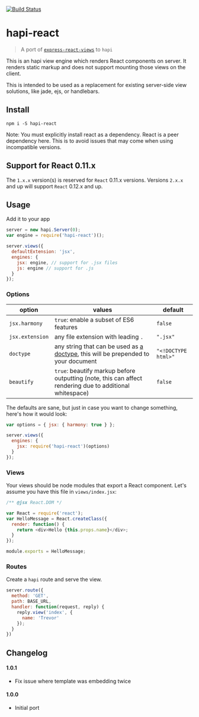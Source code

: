 [![Build Status](https://travis-ci.org/landau/hapi-react.svg)](https://travis-ci.org/landau/hapi-react)

hapi-react
==========

> A port of [`express-react-views`](https://github.com/reactjs/express-react-views) to `hapi`

This is an hapi view engine which renders React components on server. It renders static markup and does not support mounting those views on the client.

This is intended to be used as a replacement for existing server-side view solutions, like jade, ejs, or handlebars.

## Install

`npm i -S hapi-react`

Note: You must explicitly install react as a dependency. React is a peer dependency here. This is to avoid issues that may come when using incompatible versions.

## Support for React 0.11.x

The `1.x.x` version(s) is reserved for `React` 0.11.x versions. Versions `2.x.x` and up will support `React` 0.12.x and up.

## Usage

Add it to your app

```js
server = new hapi.Server(0);
var engine = require('hapi-react')();

server.views({
  defaultExtension: 'jsx',
  engines: {
    jsx: engine, // support for .jsx files
    js: engine // support for .js
  }
});
```

### Options


option | values | default
-------|--------|--------
`jsx.harmony` | `true`: enable a subset of ES6 features | `false`
`jsx.extension` | any file extension with leading `.` | `".jsx"`
`doctype` | any string that can be used as [a doctype](http://en.wikipedia.org/wiki/Document_type_declaration), this will be prepended to your document | `"<!DOCTYPE html>"`
`beautify` | `true`: beautify markup before outputting (note, this can affect rendering due to additional whitespace) | `false`

The defaults are sane, but just in case you want to change something, here's how it would look:

```js
var options = { jsx: { harmony: true } };

server.views({
  engines: {
    jsx: require('hapi-react')(options)
  }
});
```

### Views

Your views should be node modules that export a React component. Let's assume you have this file in `views/index.jsx`:

```js
/** @jsx React.DOM */

var React = require('react');
var HelloMessage = React.createClass({
  render: function() {
    return <div>Hello {this.props.name}</div>;
  }
});

module.exports = HelloMessage;
```

### Routes

Create a `hapi` route and serve the view.

```js
server.route({
  method: 'GET',
  path: BASE_URL,
  handler: function(request, reply) {
    reply.view('index', {
      name: 'Trevor'
    });
  }
})
```

## Changelog

#### 1.0.1

- Fix issue where template was embedding twice

#### 1.0.0 

- Initial port
